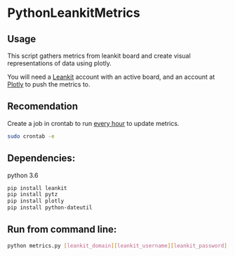 # PythonLeankitMetrics

## Usage
This script gathers metrics from leankit board and create visual representations of data using plotly.  

You will need a [Leankit](https://leankit.com/) account with an active board, and an account at [Plotly](https://plot.ly/)
to push the metrics to.

## Recomendation
Create a job in crontab to run [every hour](https://crontab.guru/every-1-hour) to update metrics.

```bash
sudo crontab -e
```

## Dependencies:  
python 3.6  
```bash
pip install leankit  
pip install pytz  
pip install plotly   
pip install python-dateutil
```
## Run from command line: 
```bash
python metrics.py [leankit_domain][leankit_username][leankit_password][plotly_username][plotly_api_key]
```
